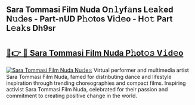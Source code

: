 ## Sara Tommasi Film Nuda O𝚗𝚕yf𝚊ns L𝚎a𝚔ed N𝚞𝚍es - Part-nUD P𝚑𝚘tos Vi𝚍𝚎o - H𝚘𝚝 Part L𝚎a𝚔s Dh9sr

# <h2><a href="http://kf4e1ng.oniu.top/?m=Sara+Tommasi+Film+Nuda">🔗👉 🔴 Sara Tommasi Film Nuda P𝚑ot𝚘𝚜 V𝚒d𝚎o</a></h2>

[![Sara Tommasi Film Nuda Nu𝚍e𝚜](https://i.imgur.com/0qMVB7G.gif)](http://kf4e1ng.oniu.top/?m=Sara+Tommasi+Film+Nuda)
Virtual performer and multimedia artist Sara Tommasi Film Nuda, famed for distributing dance and lifestyle inspiration through trending choreographies and compact films. Inspiring activist Sara Tommasi Film Nuda, celebrated for their passion and commitment to creating positive change in the world.  

